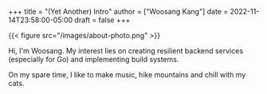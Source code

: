 +++
title = "(Yet Another) Intro"
author = ["Woosang Kang"]
date = 2022-11-14T23:58:00-05:00
draft = false
+++

{{< figure src="/images/about-photo.png" >}}

Hi, I'm Woosang. My interest lies on creating resilient backend services (especially for Go) and implementing build systems.

On my spare time, I like to make music, hike mountains and chill with my cats.
